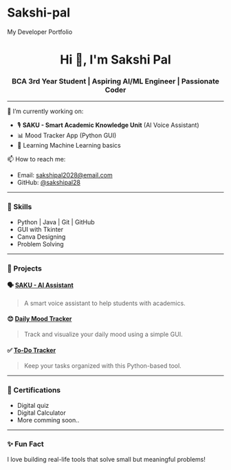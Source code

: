 # Sakshi-pal
My Developer Portfolio

<h1 align="center">Hi 👋, I'm Sakshi Pal</h1>
<h3 align="center">BCA 3rd Year Student | Aspiring AI/ML Engineer | Passionate Coder</h3>

---

🌱 I’m currently working on:
- 🎙️ **SAKU - Smart Academic Knowledge Unit** (AI Voice Assistant)
- 📊 Mood Tracker App (Python GUI)
- 🧠 Learning Machine Learning basics

📫 How to reach me:
- Email: sakshipal2028@email.com
- GitHub: [@sakshipal28](https://github.com/sakshipal)

---

### 🔧 Skills
- Python | Java | Git | GitHub
- GUI with Tkinter
- Canva Designing
- Problem Solving

---

### 📂 Projects

#### 🗣️ [SAKU - AI Assistant](https://github.com/sakshipal/SAKU-AI)
> A smart voice assistant to help students with academics.

#### 😊 [Daily Mood Tracker](https://github.com/sakshipal/mood-tracker)
> Track and visualize your daily mood using a simple GUI.

#### ✅ [To-Do Tracker](https://github.com/sakshipal/daily-to-do)
> Keep your tasks organized with this Python-based tool.

---

### 📜 Certifications
- Digital quiz
- Digital Calculator
- More comming soon..

---

### ✨ Fun Fact
I love building real-life tools that solve small but meaningful problems!


